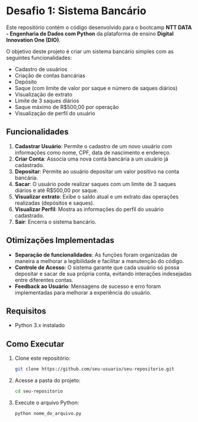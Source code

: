 # Desafio 1: Sistema Bancário

Este repositório contém o código desenvolvido para o bootcamp **NTT DATA - Engenharia de Dados com Python** da plataforma de ensino **Digital Innovation One (DIO)**.

O objetivo deste projeto é criar um sistema bancário simples com as seguintes funcionalidades:

- Cadastro de usuários
- Criação de contas bancárias
- Depósito
- Saque (com limite de valor por saque e número de saques diários)
- Visualização de extrato
- Limite de 3 saques diários
- Saque máximo de R$500,00 por operação
- Visualização de perfil do usuário

## Funcionalidades

1. **Cadastrar Usuário**: Permite o cadastro de um novo usuário com informações como nome, CPF, data de nascimento e endereço.
2. **Criar Conta**: Associa uma nova conta bancária a um usuário já cadastrado.
3. **Depositar**: Permite ao usuário depositar um valor positivo na conta bancária.
4. **Sacar**: O usuário pode realizar saques com um limite de 3 saques diários e até R$500,00 por saque.
5. **Visualizar extrato**: Exibe o saldo atual e um extrato das operações realizadas (depósitos e saques).
6. **Visualizar Perfil**: Mostra as informações do perfil do usuário cadastrado.
7. **Sair**: Encerra o sistema bancário.

## Otimizações Implementadas

- **Separação de funcionalidades**: As funções foram organizadas de maneira a melhorar a legibilidade e facilitar a manutenção do código.
- **Controle de Acesso**: O sistema garante que cada usuário só possa depositar e sacar de sua própria conta, evitando interações indesejadas entre diferentes contas.
- **Feedback ao Usuário**: Mensagens de sucesso e erro foram implementadas para melhorar a experiência do usuário.

## Requisitos

- Python 3.x instalado

## Como Executar

1. Clone este repositório:
   ```bash
   git clone https://github.com/seu-usuario/seu-repositorio.git
2. Acesse a pasta do projeto:
   ```bash
   cd seu-repositorio
3. Execute o arquivo Python:
   ```bash
   python nome_do_arquivo.py
